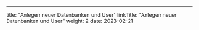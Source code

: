 ---
title: "Anlegen neuer Datenbanken und User"
linkTitle: "Anlegen neuer Datenbanken und User"
weight: 2
date: 2023-02-21



